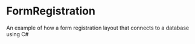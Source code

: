 # FormRegistration
An example of how a form registration layout that connects to a database using C#
